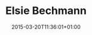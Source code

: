 ---
clipterms:
- Crane
commentary: ''
date: '2015-03-20T11:36:01+01:00'
director_first: Fritz
director_last: Lang
film: M
length: 0:56
quicktime: elsie_bechmann.mov
source: 1998 Criterion Collection
title: Elsie Bechmann
year: '1931 '
---